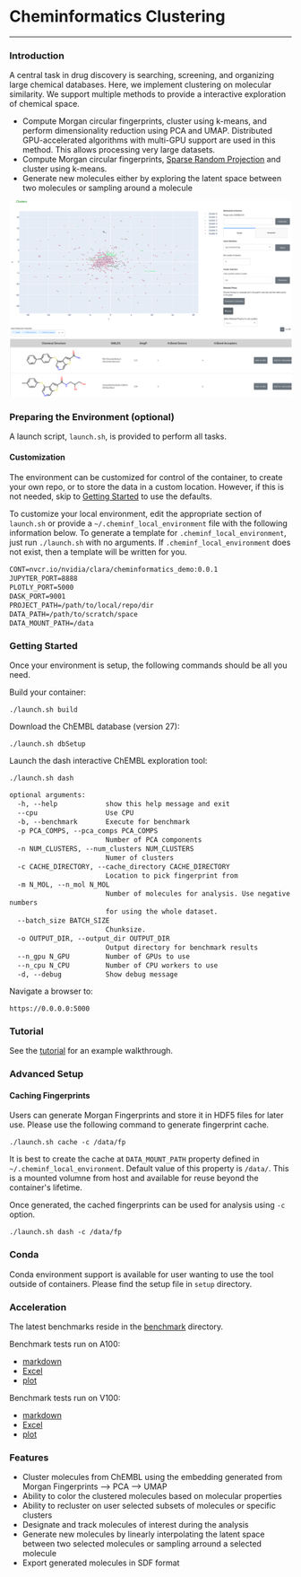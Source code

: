 # Cheminformatics Clustering
---

### Introduction

A central task in drug discovery is searching, screening, and organizing large chemical databases.
Here, we implement clustering on molecular similarity. We support multiple methods to provide a interactive exploration of chemical space.

 - Compute Morgan circular fingerprints, cluster using k-means, and perform dimensionality reduction using PCA and UMAP. Distributed GPU-accelerated algorithms with multi-GPU support are used in this method. This allows processing very large datasets.
 - Compute Morgan circular fingerprints, [Sparse Random Projection](https://docs.rapids.ai/api/cuml/stable/api.html?highlight=sparserandomprojection#cuml.random_projection.SparseRandomProjection) and cluster using k-means.
 - Generate new molecules either by exploring the latent space between two molecules or sampling around a molecule

![screenshot](screenshot.png "Screenshot of cheminformatics dashboard")

### Preparing the Environment (optional)
A launch script, `launch.sh`, is provided to perform all tasks.

#### Customization

The environment can be customized for control of the container, to create your own repo, or to store the data in a custom location. However, if this is not needed, skip to [Getting Started](#getting-started) to use the defaults.

To customize your local environment, edit the appropriate section of `launch.sh` or provide a `~/.cheminf_local_environment` file with the following information below.
To generate a template for `.cheminf_local_environment`, just run `./launch.sh` with no arguments.
If `.cheminf_local_environment` does not exist, then a template will be written for you.

```
CONT=nvcr.io/nvidia/clara/cheminformatics_demo:0.0.1
JUPYTER_PORT=8888
PLOTLY_PORT=5000
DASK_PORT=9001
PROJECT_PATH=/path/to/local/repo/dir
DATA_PATH=/path/to/scratch/space
DATA_MOUNT_PATH=/data
```

### Getting Started
Once your environment is setup, the following commands should be all you need.

Build your container:
```
./launch.sh build
```

Download the ChEMBL database (version 27):
```
./launch.sh dbSetup
```

Launch the dash interactive ChEMBL exploration tool:
```
./launch.sh dash
```

```
optional arguments:
  -h, --help            show this help message and exit
  --cpu                 Use CPU
  -b, --benchmark       Execute for benchmark
  -p PCA_COMPS, --pca_comps PCA_COMPS
                        Number of PCA components
  -n NUM_CLUSTERS, --num_clusters NUM_CLUSTERS
                        Numer of clusters
  -c CACHE_DIRECTORY, --cache_directory CACHE_DIRECTORY
                        Location to pick fingerprint from
  -m N_MOL, --n_mol N_MOL
                        Number of molecules for analysis. Use negative numbers
                        for using the whole dataset.
  --batch_size BATCH_SIZE
                        Chunksize.
  -o OUTPUT_DIR, --output_dir OUTPUT_DIR
                        Output directory for benchmark results
  --n_gpu N_GPU         Number of GPUs to use
  --n_cpu N_CPU         Number of CPU workers to use
  -d, --debug           Show debug message

```

Navigate a browser to:
```
https://0.0.0.0:5000
```

### Tutorial

See the [tutorial](tutorial/Tutorial.md) for an example walkthrough.

### Advanced Setup

#### Caching Fingerprints
Users can generate Morgan Fingerprints and store it in HDF5 files for later use. Please use the following command to generate fingerprint cache.
```
./launch.sh cache -c /data/fp
```

It is best to create the cache at `DATA_MOUNT_PATH` property defined in `~/.cheminf_local_environment`. Default value of this property is `/data/`. This is a mounted volumne from host and available for reuse beyond the container's lifetime.

Once generated, the cached fingerprints can be used for analysis using `-c` option.
```
./launch.sh dash -c /data/fp
```

### Conda

Conda environment support is available for user wanting to use the tool outside of containers. Please find the setup file in `setup` directory.

### Acceleration

The latest benchmarks reside in the [benchmark](benchmark) directory.

Benchmark tests run on A100:
  - [markdown](benchmark/A100/benchmark.md)
  - [Excel](benchmark/A100/benchmark.xlsx)
  - [plot](benchmark/A100/benchmark.png)

Benchmark tests run on V100:
  - [markdown](benchmark/V100/benchmark.md)
  - [Excel](benchmark/V100/benchmark.xlsx)
  - [plot](benchmark/V100/benchmark.png)

### Features

 - Cluster molecules from ChEMBL using the embedding generated from Morgan Fingerprints --> PCA --> UMAP
 - Ability to color the clustered molecules based on molecular properties
 - Ability to recluster on user selected subsets of molecules or specific clusters
 - Designate and track molecules of interest during the analysis
 - Generate new molecules by linearly interpolating the latent space between two selected molecules or sampling arround a selected molecule
 - Export generated molecules in SDF format